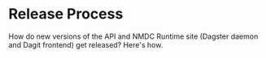 # Release Process

How do new versions of the API and NMDC Runtime site (Dagster daemon and Dagit frontend) get
released? Here's how.
